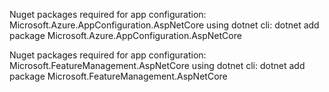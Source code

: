 Nuget packages required for app configuration:
Microsoft.Azure.AppConfiguration.AspNetCore
using dotnet cli: dotnet add package Microsoft.Azure.AppConfiguration.AspNetCore

Nuget packages required for app configuration:
Microsoft.FeatureManagement.AspNetCore
using dotnet cli: dotnet add package Microsoft.FeatureManagement.AspNetCore
